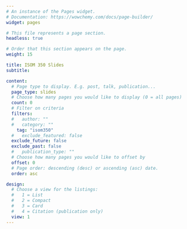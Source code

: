 ```yaml
---
# An instance of the Pages widget.
# Documentation: https://wowchemy.com/docs/page-builder/
widget: pages

# This file represents a page section.
headless: true

# Order that this section appears on the page.
weight: 15

title: ISOM 350 Slides
subtitle:

content:
  # Page type to display. E.g. post, talk, publication...
  page_type: slides
  # Choose how many pages you would like to display (0 = all pages)
  count: 0
  # Filter on criteria
  filters:
  #   author: ""
  #   category: ""
    tag: "isom350"
  #   exclude_featured: false
  exclude_future: false
  exclude_past: false
  #   publication_type: ""
  # Choose how many pages you would like to offset by
  offset: 0
  # Page order: descending (desc) or ascending (asc) date.
  order: asc

design:
  # Choose a view for the listings:
  #   1 = List
  #   2 = Compact
  #   3 = Card
  #   4 = Citation (publication only)
  view: 1
---
```


<!-- 
proposed order:
- intro
- pyreview
- Git and GitHub (individual focus)
- Web applications
- Django basics
- Collaboration and Project Mgt (form teams)
- Blog Project (in class exe, work as teams create tickets ..etc)
- in parallel poll project (assignment work as teams)
- Final project (I will give them requirements)
 -->